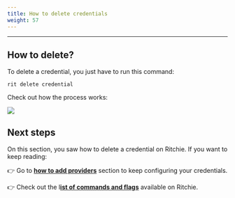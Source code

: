 ```yaml
---
title: How to delete credentials
weight: 57
---
```


---

## How to delete?

To delete a credential, you just have to run this command:

```text
rit delete credential
```

Check out how the process works:

![](/large-gif-814x408-.gif)

## Next steps

On this section, you saw how to delete a credential on Ritchie. If you want to keep reading: 

👉 Go to [**how to add providers**](how-to-add-providers) section to keep configuring your credentials.

👉 Check out the l[**ist of commands and flags**](../../reference/list-of-commands-and-flags) available on Ritchie.
